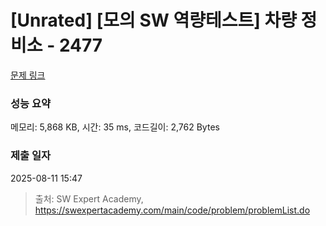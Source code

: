 # [Unrated] [모의 SW 역량테스트] 차량 정비소 - 2477 

[문제 링크](https://swexpertacademy.com/main/code/problem/problemDetail.do?contestProbId=AV6c6bgaIuoDFAXy) 

### 성능 요약

메모리: 5,868 KB, 시간: 35 ms, 코드길이: 2,762 Bytes

### 제출 일자

2025-08-11 15:47



> 출처: SW Expert Academy, https://swexpertacademy.com/main/code/problem/problemList.do